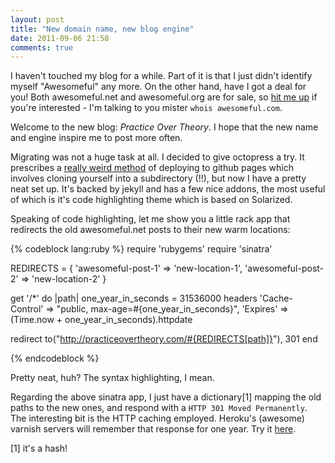 ```yaml
---
layout: post
title: "New domain name, new blog engine"
date: 2011-09-06 21:58
comments: true
---
```


I haven't touched my blog for a while. Part of it is that I just didn't identify myself "Awesomeful" any more. On the other hand, have I got a deal for you! Both awesomeful.net and awesomeful.org are for sale, so [hit me up](http://twitter.com/hgimenez) if you're interested - I'm talking to you mister `whois awesomeful.com`.

Welcome to the new blog: *Practice Over Theory*. I hope that the new name and engine inspire me to post more often.

Migrating was not a huge task at all. I decided to give octopress a try. It prescribes a [really weird method](http://octopress.org/docs/deploying/) of deploying to github pages which involves cloning yourself into a subdirectory (!!), but now I have a pretty neat set up. It's backed by jekyll and has a few nice addons, the most useful of which is it's code highlighting theme which is based on Solarized.

Speaking of code highlighting, let me show you a little rack app that redirects the old awesomeful.net posts to their new warm locations:

{% codeblock lang:ruby %}
require 'rubygems'
require 'sinatra'

REDIRECTS = {
              'awesomeful-post-1' => 'new-location-1',
              'awesomeful-post-2' => 'new-location-2'
            }

get '/*' do |path|
  one_year_in_seconds = 31536000
  headers 'Cache-Control' => "public, max-age=#{one_year_in_seconds}",
          'Expires'       => (Time.now + one_year_in_seconds).httpdate

  redirect to("http://practiceovertheory.com/#{REDIRECTS[path]}"), 301
end

{% endcodeblock %}

Pretty neat, huh? The syntax highlighting, I mean.

Regarding the above sinatra app, I just have a dictionary[1] mapping the old paths to the new ones, and respond with a `HTTP 301 Moved Permanently`. The interesting bit is the HTTP caching employed. Heroku's (awesome) varnish servers will remember that response for one year. Try it [here](http://awesomeful.net/posts/45-postgresql-rails-and-why-you-should-care).

[1] it's a hash!
